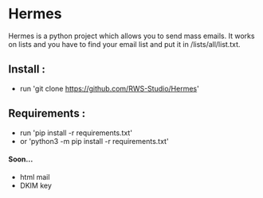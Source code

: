 # Hermes

Hermes is a python project which allows you to send mass emails. 
It works on lists and you have to find your email list and put it in /lists/all/list.txt.

## Install : 
  - run 'git clone https://github.com/RWS-Studio/Hermes'

## Requirements :
  - run 'pip install -r requirements.txt'
  - or 'python3 -m pip install -r requirements.txt'

#### Soon...
- html mail
- DKIM key
